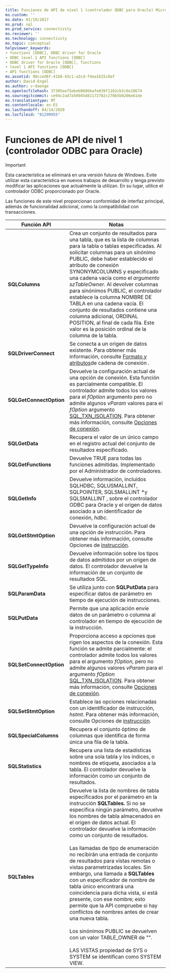 ```yaml
---
title: Funciones de API de nivel 1 (controlador ODBC para Oracle) Microsoft Docs
ms.custom: ''
ms.date: 01/19/2017
ms.prod: sql
ms.prod_service: connectivity
ms.reviewer: ''
ms.technology: connectivity
ms.topic: conceptual
helpviewer_keywords:
- functions [ODBC], ODBC driver for Oracle
- ODBC level 1 API functions [ODBC]
- ODBC driver for Oracle [ODBC], functions
- level 1 API functions [ODBC]
- API functions [ODBC]
ms.assetid: 98cced6f-41b8-43c1-a3cd-f4ea1615c0af
author: David-Engel
ms.author: v-daenge
ms.openlocfilehash: 37305ee75ebeb0686bafe039f1102cb3c6e18674
ms.sourcegitcommit: ce94c2ad7a50945481172782c270b5b0206e61de
ms.translationtype: MT
ms.contentlocale: es-ES
ms.lasthandoff: 04/14/2020
ms.locfileid: "81299955"
---
```

# <a name="level-1-api-functions-odbc-driver-for-oracle"></a>Funciones de API de nivel 1 (controlador ODBC para Oracle)
> [!IMPORTANT]  
>  Esta característica se eliminará en una versión futura de Windows. Evite utilizar esta característica en nuevos trabajos de desarrollo y tenga previsto modificar las aplicaciones que actualmente la utilizan. En su lugar, utilice el controlador ODBC proporcionado por Oracle.  
  
 Las funciones de este nivel proporcionan conformidad de interfaz principal, además de funcionalidad adicional, como la compatibilidad con transacciones.  
  
|Función API|Notas|  
|------------------|-----------|  
|**SQLColumns**|Crea un conjunto de resultados para una tabla, que es la lista de columnas para la tabla o tablas especificadas. Al solicitar columnas para un sinónimo PUBLIC, debe haber establecido el atributo de conexión SYNONYMCOLUMNS y especificado una cadena vacía como el *argumento szTableOwner.* Al devolver columnas para sinónimos PUBLIC, el controlador establece la columna NOMBRE DE TABLA en una cadena vacía. El conjunto de resultados contiene una columna adicional, ORDINAL POSITION, al final de cada fila. Este valor es la posición ordinal de la columna de la tabla.|  
|**SQLDriverConnect**|Se conecta a un origen de datos existente. Para obtener más información, consulte [Formato y atributos](../../odbc/microsoft/connection-string-format-and-attributes.md)de cadena de conexión .|  
|**SQLGetConnectOption**|Devuelve la configuración actual de una opción de conexión. Esta función es parcialmente compatible. El controlador admite todos los valores para el *fOption* argumento pero no admite algunos *vParam* valores para el *fOption* argumento [SQL_TXN_ISOLATION](../../odbc/microsoft/connect-options.md). Para obtener más información, consulte [Opciones de conexión](../../odbc/microsoft/connect-options.md).|  
|**SQLGetData**|Recupera el valor de un único campo en el registro actual del conjunto de resultados especificado.|  
|**SQLGetFunctions**|Devuelve TRUE para todas las funciones admitidas. Implementado por el Administrador de controladores.|  
|**SQLGetInfo**|Devuelve información, incluidos SQLHDBC, SQLUSMALLINT, SQLPOINTER, SQLSMALLINT \*y SQLSMALLINT , sobre el controlador ODBC para Oracle y el origen de datos asociado a un identificador de conexión, *hdbc*.|  
|**SQLGetStmtOption**|Devuelve la configuración actual de una opción de instrucción. Para obtener más información, consulte Opciones de [instrucción](../../odbc/microsoft/statement-options.md).|  
|**SQLGetTypeInfo**|Devuelve información sobre los tipos de datos admitidos por un origen de datos. El controlador devuelve la información de un conjunto de resultados SQL.|  
|**SQLParamData**|Se utiliza junto con **SQLPutData** para especificar datos de parámetro en tiempo de ejecución de instrucciones.|  
|**SQLPutData**|Permite que una aplicación envíe datos de un parámetro o columna al controlador en tiempo de ejecución de la instrucción.|  
|**SQLSetConnectOption**|Proporciona acceso a opciones que rigen los aspectos de la conexión. Esta función se admite parcialmente: el controlador admite todos los valores para el argumento *fOption,* pero no admite algunos valores *vParam* para el argumento *fOption* [SQL_TXN_ISOLATION](../../odbc/microsoft/connect-options.md). Para obtener más información, consulte [Opciones de conexión](../../odbc/microsoft/connect-options.md).|  
|**SQLSetStmtOption**|Establece las opciones relacionadas con un identificador de instrucción, *hstmt*. Para obtener más información, consulte Opciones de [instrucción](../../odbc/microsoft/statement-options.md).|  
|**SQLSpecialColumns**|Recupera el conjunto óptimo de columnas que identifica de forma única una fila de la tabla.|  
|**SQLStatistics**|Recupera una lista de estadísticas sobre una sola tabla y los índices, o nombres de etiqueta, asociados a la tabla. El controlador devuelve la información como un conjunto de resultados.|  
|**SQLTables**|Devuelve la lista de nombres de tabla especificados por el parámetro en la instrucción **SQLTables.** Si no se especifica ningún parámetro, devuelve los nombres de tabla almacenados en el origen de datos actual. El controlador devuelve la información como un conjunto de resultados.<br /><br /> Las llamadas de tipo de enumeración no recibirán una entrada de conjunto de resultados para vistas remotas o vistas parametrizadas locales. Sin embargo, una llamada a **SQLTables** con un especificador de nombre de tabla único encontrará una coincidencia para dicha vista, si está presente, con ese nombre; esto permite que la API compruebe si hay conflictos de nombres antes de crear una nueva tabla.<br /><br /> Los sinónimos PUBLIC se devuelven con un valor TABLE_OWNER de "".<br /><br /> LAS VISTAS propiedad de SYS o SYSTEM se identifican como SYSTEM VIEW.|
